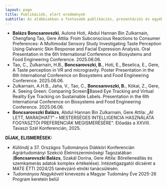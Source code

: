 ```yaml
---
layout: page
title: Publikációk, elért eredmények
subtitle: Az alábbiakban a fontosabb publikációs, prezentációs és egyéb megemlítendő tevékenységemet láthatod.
---
```


- **Balázs Boncsarovszki**, Aulone Hoti, Abdul Hannan Bin Zulkarnain, Chengfang Tao, Gere Attila: From Subconscious Reactions to Consumer Preferences: A Multimodal Sensory Study Investigating Taste Perception Using Galvanic Skin Response and  Facial Expression Analysis. Oral Presentation in the 6th International Conference on Biosystems and Food Engineering Conference. 2025.06.06.
- Tao, C., Zulkarnain, H.B., **Boncsarovszki, B.**, Hoti, E., Beselica, E., Gere, A Taste perception in VR and microgravity. Poster Presentation in the 6th International Conference on Biosystems and Food Engineering Conference. 2025.06.06.
- Zulkarnain, A.H.B., Jaha, V., Tao, C., **Boncsarovszki, B.**, Kókai, Z., Gere, A. Seeing Green: Comparing Screen￾Based Eye Tracking and Virtual Reality Eye Tracking on Sustainable Labels. Presentation in the 6th International Conference on Biosystems and Food Engineering Conference. 2025.06.06.
- **Boncsarovszki Balázs**, Abdul Hannan Bin Zulkarnain, Gere Attila: „AI LETT, MARADHAT?” – MESTERSÉGES INTELLIGENCIA HASZNÁLATA FOGYASZTÓI PREFERENCIÁK MEGISMERÉSÉRE". Előadás a XXVIII. Tavaszi Szél Konferencián, 2025.


**DÍJAK, ELISMERÉSEK:**

- *Különdíj* a 37. Országos Tudományos Diákköri Konferencián Agrártudományi Szekció Élelmiszerminőségi Tagozatában (**Boncsarovszki Balázs**, Szakál Dorina, Gere Attila: Bőrelleneállás és szemkamerás adatok komplex értékelése). Intézetigazgatói dícséret a MATE ÉTTI 2024/25 tanévzáró elnöki tanácsülésén.
- *Tudományos Nagyköveti* kinevezés a Magyar Tudomány Éve 2025-26 Program keretein belül
